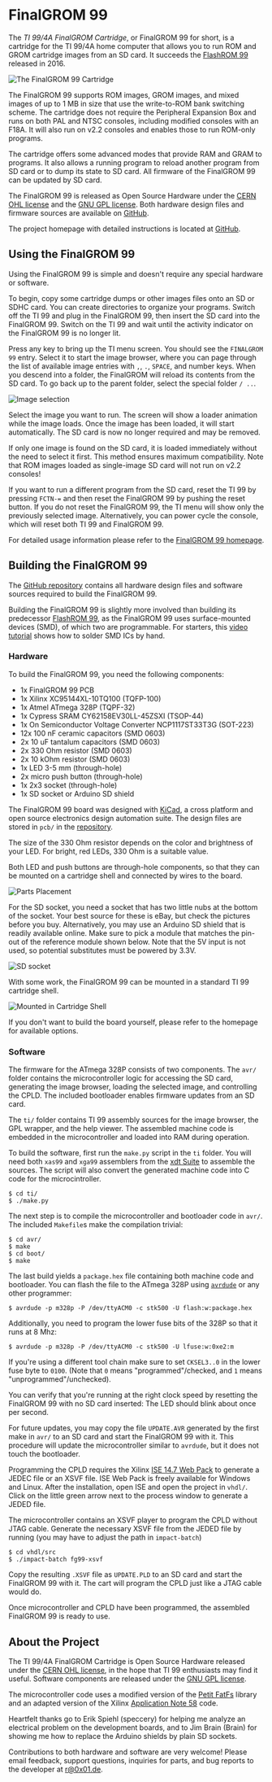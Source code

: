 FinalGROM 99
============

The *TI 99/4A FinalGROM Cartridge*, or FinalGROM 99 for short, is a
cartridge for the TI 99/4A home computer that allows you to run ROM and GROM
cartridge images from an SD card.  It succeeds the [FlashROM 99][3] released
in 2016.

![The FinalGROM 99 Cartridge](/doc/finalgrom99.jpg)

The FinalGROM 99 supports ROM images, GROM images, and mixed images of up to
1 MB in size that use the write-to-ROM bank switching scheme.  The cartridge
does not require the Peripheral Expansion Box and runs on both PAL and NTSC
consoles, including modified consoles with an F18A.  It will also run on
v2.2 consoles and enables those to run ROM-only programs.

The cartridge offers some advanced modes that provide RAM and GRAM to
programs.  It also allows a running program to reload another program from
SD card or to dump its state to SD card.  All firmware of the FinalGROM 99
can be updated by SD card.

The FinalGROM 99 is released as Open Source Hardware under the
[CERN OHL license][5] and the [GNU GPL license][6].  Both hardware design
files and firmware sources are available on [GitHub][2].

The project homepage with detailed instructions is located at [GitHub][1].


Using the FinalGROM 99
----------------------

Using the FinalGROM 99 is simple and doesn't require any special hardware or
software.

To begin, copy some cartridge dumps or other images files onto an SD or SDHC
card.  You can create directories to organize your programs.  Switch off the
TI 99 and plug in the FinalGROM 99, then insert the SD card into the
FinalGROM 99.  Switch on the TI 99 and wait until the activity indicator on
the FinalGROM 99 is no longer lit.

Press any key to bring up the TI menu screen.  You should see the `FINALGROM
99` entry.  Select it to start the image browser, where you can page through
the list of available image entries with `,`, `.`, `SPACE`, and number keys.
When you descend into a folder, the FinalGROM will reload its contents from
the SD card.  To go back up to the parent folder, select the special folder
`/ ..`.

![Image selection](/doc/selection.png)

Select the image you want to run.  The screen will show a loader animation
while the image loads.  Once the image has been loaded, it will start
automatically.  The SD card is now no longer required and may be removed.

If only one image is found on the SD card, it is loaded immediately without
the need to select it first.  This method ensures maximum compatibility.
Note that ROM images loaded as single-image SD card will not run on v2.2
consoles!

If you want to run a different program from the SD card, reset the TI 99 by
pressing `FCTN-=` and then reset the FinalGROM 99 by pushing the reset
button.  If you do not reset the FinalGROM 99, the TI menu will show only
the previously selected image.  Alternatively, you can power cycle the
console, which will reset both TI 99 and FinalGROM 99.

For detailed usage information please refer to the [FinalGROM 99 homepage][1].


Building the FinalGROM 99
-------------------------

The [GitHub repository][2] contains all hardware design files and software
sources required to build the FinalGROM 99.

Building the FinalGROM 99 is slightly more involved than building its
predecessor [FlashROM 99][3], as the FinalGROM 99 uses surface-mounted
devices (SMD), of which two are programmable.  For starters, this
[video tutorial][12] shows how to solder SMD ICs by hand.


### Hardware

To build the FinalGROM 99, you need the following components:

- 1x FinalGROM 99 PCB
- 1x Xilinx XC95144XL-10TQ100 (TQFP-100)
- 1x Atmel ATmega 328P (TQPF-32)
- 1x Cypress SRAM CY62158EV30LL-45ZSXI (TSOP-44)
- 1x On Semiconductor Voltage Converter NCP1117ST33T3G (SOT-223)
- 12x 100 nF ceramic capacitors (SMD 0603)
- 2x 10 uF tantalum capacitors (SMD 0603)
- 2x 330 Ohm resistor (SMD 0603)
- 2x 10 kOhm resistor (SMD 0603)
- 1x LED 3-5 mm (through-hole)
- 2x micro push button (through-hole)
- 1x 2x3 socket (through-hole)
- 1x SD socket or Arduino SD shield

The FinalGROM 99 board was designed with [KiCad][7], a cross platform and
open source electronics design automation suite.  The design files are
stored in `pcb/` in the [repository][2].

The size of the 330 Ohm resistor depends on the color and brightness of your
LED.  For bright, red LEDs, 330 Ohm is a suitable value.

Both LED and push buttons are through-hole components, so that they can be
mounted on a cartridge shell and connected by wires to the board.

![Parts Placement](/doc/placement.jpg)

For the SD socket, you need a socket that has two little nubs at the bottom
of the socket.  Your best source for these is eBay, but check the pictures
before you buy.  Alternatively, you may use an Arduino SD shield that is
readily available online.  Make sure to pick a module that matches the
pin-out of the reference module shown below.  Note that the 5V input is not
used, so potential substitutes must be powered by 3.3V.

![SD socket](/doc/sdsocket.jpg)

With some work, the FinalGROM 99 can be mounted in a standard TI 99
cartridge shell.

![Mounted in Cartridge Shell](/doc/cartshell.jpg)

If you don't want to build the board yourself, please refer to the homepage
for available options.


### Software

The firmware for the ATmega 328P consists of two components.  The `avr/`
folder contains the microcontroller logic for accessing the SD card,
generating the image browser, loading the selected image, and controlling
the CPLD.  The included bootloader enables firmware updates from an SD card.

The `ti/` folder contains TI 99 assembly sources for the image browser, the
GPL wrapper, and the help viewer.  The assembled machine code is embedded in
the microcontroller and loaded into RAM during operation.

To build the software, first run the `make.py` script in the `ti` folder.
You will need both `xas99` and `xga99` assemblers from the [xdt Suite][4] to
assemble the sources.  The script will also convert the generated machine
code into C code for the microcintroller.

    $ cd ti/
    $ ./make.py

The next step is to compile the microcontroller and bootloader code in
`avr/`.  The included `Makefile`s make the compilation trivial:

    $ cd avr/
    $ make
    $ cd boot/
    $ make

The last build yields a `package.hex` file containing both machine code
and bootloader.  You can flash the file to the ATmega 328P using
[`avrdude`][8] or any other programmer:

    $ avrdude -p m328p -P /dev/ttyACM0 -c stk500 -U flash:w:package.hex

Additionally, you need to program the lower fuse bits of the 328P so that it
runs at 8 Mhz:

    $ avrdude -p m328p -P /dev/ttyACM0 -c stk500 -U lfuse:w:0xe2:m

If you're using a different tool chain make sure to set `CKSEL3..0` in the
lower fuse byte to `0100`.  (Note that `0` means "programmed"/checked, and
`1` means "unprogrammed"/unchecked).

You can verify that you're running at the right clock speed by resetting
the FinalGROM 99 with no SD card inserted: The LED should blink about once
per second.

For future updates, you may copy the file `UPDATE.AVR` generated by the
first make in `avr/` to an SD card and start the FinalGROM 99 with it.  This
procedure will update the microcontroller similar to `avrdude`, but it does
not touch the bootloader.

Programming the CPLD requires the Xilinx [ISE 14.7 Web Pack][9] to generate
a JEDEC file or an XSVF file.  ISE Web Pack is freely available for Windows
and Linux.  After the installation, open ISE and open the project in
`vhdl/`.  Click on the little green arrow next to the process window to
generate a JEDED file.

The microcontroller contains an XSVF player to program the CPLD without JTAG
cable.  Generate the necessary XSVF file from the JEDED file by running (you
may have to adjust the path in `impact-batch`)

    $ cd vhdl/src
	$ ./impact-batch fg99-xsvf

Copy the resulting `.XSVF` file as `UPDATE.PLD` to an SD card and start the
FinalGROM 99 with it.  The cart will program the CPLD just like a JTAG cable
would do.

Once microcontroller and CPLD have been programmed, the assembled FinalGROM
99 is ready to use.


About the Project
-----------------

The TI 99/4A FinalGROM Cartridge is Open Source Hardware released under the
[CERN OHL license][5], in the hope that TI 99 enthusiasts may find it
useful.  Software components are released under the [GNU GPL license][6].

The microcontroller code uses a modified version of the [Petit FatFs][10]
library and an adapted version of the Xilinx [Application Note 58][11] code.

Heartfelt thanks go to Erik Spiehl (speccery) for helping me analyze an
electrical problem on the development boards, and to Jim Brain (Brain) for
showing me how to replace the Arduino shields by plain SD sockets.

Contributions to both hardware and software are very welcome!  Please email
feedback, support questions, inquiries for parts, and bug reports to the
developer at <r@0x01.de>.


[1]: https://endlos99.github.io/finalgrom99
[2]: https://github.com/endlos99/finalgrom99
[3]: https://endlos99.github.io/flashrom99
[4]: https://endlos99.github.io/xdt99
[5]: http://www.ohwr.org/projects/cernohl/wiki
[6]: http://www.gnu.org/licenses/gpl.html
[7]: http://kicad-pcb.org
[8]: http://www.nongnu.org/avrdude/
[9]: https://www.xilinx.com/products/design-tools/ise-design-suite/ise-webpack.html
[10]: http://elm-chan.org/fsw/ff/00index_p.html
[11]: http://www.xilinx.com/support/documentation/application_notes/xapp058.pdf
[12]: https://www.youtube.com/watch?v=6PB0u8irn-4
